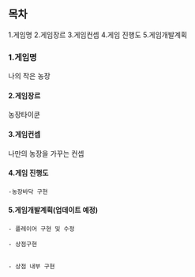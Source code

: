 ## 목차
1.게임명
2.게임장르
3.게임컨셉
4.게임 진행도
5.게임개발계획






### 1.게임명

나의 작은 농장
#### 2.게임장르

농장타이쿤

#### 3.게임컨셉

나만의 농장을 가꾸는 컨셉 

#### 4.게임 진행도
    -농장바닥 구현




#### 5.게임개발계획(업데이트 예정)
    - 플레이어 구현 및 수정

    - 상점구현


    - 상점 내부 구현  

